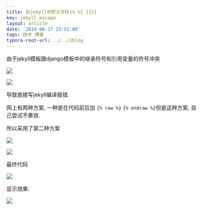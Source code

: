 ```yaml
---
title: 在jekyll中转义字符{% %} {{}}
key: jekyll_escape
layout: article
date: '2019-08-17 23:51:00'
tags: 技术 博客
typora-root-url: ../../iblog
---
```


由于jekyll模板跟django模板中的继承符号和引用变量的符号冲突

![](http://img.azhangbaobao.cn/img/20190817234705.png)

![](http://img.azhangbaobao.cn/img/20190817234725.png)

导致直接写jekyll编译报错.

网上有两种方案, 一种是在代码前后加 `{% raw %}` `{% endraw %}`但是这种方案, 自己尝试不奏效.

所以采用了第二种方案

![](http://img.azhangbaobao.cn/img/20190817234934.png)

![](http://img.azhangbaobao.cn/img/20190817234959.png)

最终代码

![](http://img.azhangbaobao.cn/img/20190817235102.png)

显示效果:

![](http://img.azhangbaobao.cn/img/20190817235139.png)